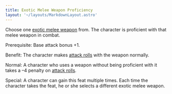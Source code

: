 ```yaml
---
title: Exotic Melee Weapon Proficiency
layout: '~/layouts/MarkdownLayout.astro'
---
```

Choose one [exotic melee weapon](/modern.d20.srd/equipment/weapons.exotic)
from. The character is proficient with that melee weapon in combat.

Prerequisite: Base attack bonus +1.

Benefit: The character makes [attack rolls](/modern.d20.srd/combat/attack.roll) with the weapon normally.

Normal: A character who uses a weapon without being proficient with it takes a
–4 penalty on [attack rolls](/modern.d20.srd/combat/attack.roll).

Special: A character can gain this feat multiple times. Each time the
character takes the feat, he or she selects a different exotic melee weapon.

